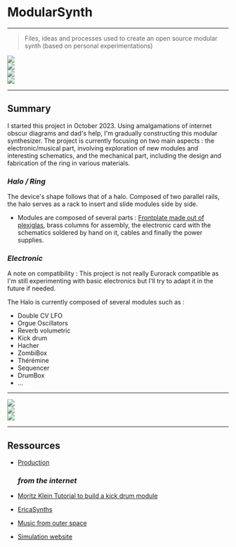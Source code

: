# ModularSynth
<!-- Official PDF [Documentation](DOCUMENTATION/Modular_Doc_v001.pdf) ! -->
---
> Files, ideas and processes used to create an open source modular synth (based on personal experimentations)
<img src="photos/Halo_demo_00.jpeg">
<br>
<img src="photos/module_04_assembly_part1.jpeg">
<br>
<img src="photos/jam_NDSL_1.jpg">
<br>
<img src="photos/module_01_04.jpeg">

---
  ## Summary
I started this project in October 2023. Using amalgamations of internet obscur diagrams and dad's help, I'm gradually constructing this modular synthesizer. The project is currently focusing on two main aspects : the electronic/musical part, involving exploration of new modules and interesting schematics, and the mechanical part, including the design and fabrication of the ring in various materials.

  ### *Halo / Ring*
The device's shape follows that of a halo. Composed of two parallel rails, the halo serves as a rack to insert and slide modules side by side.
  - Modules are composed of several parts : [Frontplate made out of plexiglas](production/frontplate_design/), brass columns for assembly, the electronic card with the schematics soldered by hand on it, cables and finally the power supplies.

  ### *Electronic*
A note on compatibility : This project is not really Eurorack compatible as I'm still experimenting with basic electronics but I'll try to adapt it in the future if needed.

The Halo is currently composed of several modules such as :
- Double CV LFO
-	Orgue Oscillators
- Reverb volumetric
- Kick drum
- Hacher
- ZombiBox
- Thérémine
- Sequencer
- DrumBox
- ...

---

<img src="photos/module_00_03_04_laser_cutting.jpeg">
<br>
<img src="photos/crab_army.jpeg">
<br>
<img src="photos/Halo_demo_02.jpeg">
<br>

---
  ## Ressources
+ [Production](production/)

    ### *from the internet*
+ [Moritz Klein Tutorial to build a kick drum module](https://www.youtube.com/watch?v=yz37Yz315eU)
+ [EricaSynths](https://www.ericasynths.lv/)
+ [Music from outer space](http://musicfromouterspace.com/analogsynth_new/NOISETOASTER/NOISETOASTER.php)
+ [Simulation website](https://www.falstad.com/circuit/)
